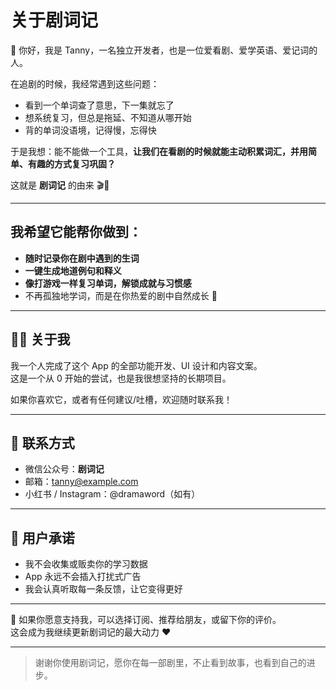 # 关于剧词记

👋 你好，我是 Tanny，一名独立开发者，也是一位爱看剧、爱学英语、爱记词的人。

在追剧的时候，我经常遇到这些问题：

- 看到一个单词查了意思，下一集就忘了  
- 想系统复习，但总是拖延、不知道从哪开始  
- 背的单词没语境，记得慢，忘得快  

于是我想：能不能做一个工具，**让我们在看剧的时候就能主动积累词汇，并用简单、有趣的方式复习巩固？**

这就是 **剧词记** 的由来 🎬📖

---

## 我希望它能帮你做到：

- **随时记录你在剧中遇到的生词**  
- **一键生成地道例句和释义**  
- **像打游戏一样复习单词，解锁成就与习惯感**  
- 不再孤独地学词，而是在你热爱的剧中自然成长 🌱

---

## 👩‍💻 关于我

我一个人完成了这个 App 的全部功能开发、UI 设计和内容文案。  
这是一个从 0 开始的尝试，也是我很想坚持的长期项目。

如果你喜欢它，或者有任何建议/吐槽，欢迎随时联系我！

---

## 📮 联系方式

- 微信公众号：**剧词记**  
- 邮箱：tanny@example.com  
- 小红书 / Instagram：@dramaword（如有）

---

## 🔐 用户承诺

- 我不会收集或贩卖你的学习数据  
- App 永远不会插入打扰式广告  
- 我会认真听取每一条反馈，让它变得更好

---

🎁 如果你愿意支持我，可以选择订阅、推荐给朋友，或留下你的评价。  
这会成为我继续更新剧词记的最大动力 ❤️

---

> 谢谢你使用剧词记，愿你在每一部剧里，不止看到故事，也看到自己的进步。 